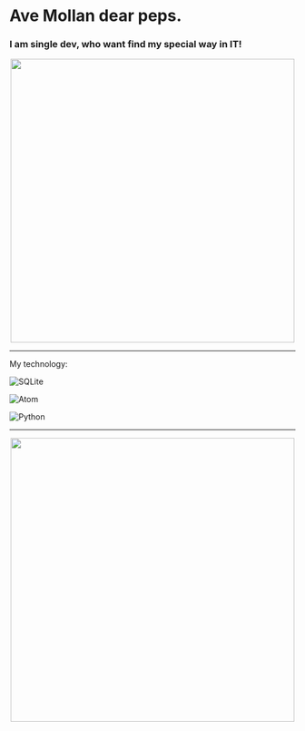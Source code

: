 
<p align="center"> <h1> Ave Mollan dear peps.</h1> </p>

<p align="center"> <h3> I am single dev, who want find my special way in IT! </h3></p>

<p align="center">
<img src="https://media.tenor.com/68ogcT1aflwAAAAd/anime-i-dont-know.gif" align="center" height="500" />
</p>

<hr>
<p>My technology:</p>

![SQLite](https://img.shields.io/badge/sqlite-%2307405e.svg?style=for-the-badge&logo=sqlite&logoColor=white)

![Atom](https://img.shields.io/badge/Atom-%2366595C.svg?style=for-the-badge&logo=atom&logoColor=white)

![Python](https://img.shields.io/badge/python-3670A0?style=for-the-badge&logo=python&logoColor=ffdd54)

<hr>
<p align="center">
<img src="https://media.tenor.com/kaRCm9ELxKgAAAAC/menhera-chan-chibi.gif" align="center" height="500" />
</p>

